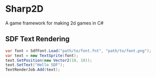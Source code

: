 Sharp2D
=======

A game framework for making 2d games in C#

## SDF Text Rendering

```csharp
var font = SdfFont.Load("path/to/font.fnt", "path/to/font.png");
var text = new TextSprite(font);
text.SetPosition(new Vector2(10, 10));
text.SetText("Hello SDF");
TextRenderJob.Add(text);
```
